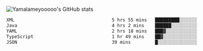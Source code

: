 ![Yamalameyooooo's GitHub stats](https://github-readme-stats.vercel.app/api?username=yamalameyooooo&theme=transparent&show_icons=true\&show=reviews,discussions_started,discussions_answered,prs_merged,prs_merged_percentage)

<!--START_SECTION:waka-->

```txt
XML                                    5 hrs 55 mins   █████████░░░░░░░░░░░░░░░░   36.08 %
Java                                   4 hrs 2 mins    ██████░░░░░░░░░░░░░░░░░░░   24.58 %
YAML                                   2 hrs 18 mins   ███▓░░░░░░░░░░░░░░░░░░░░░   14.01 %
TypeScript                             1 hr 49 mins    ██▓░░░░░░░░░░░░░░░░░░░░░░   11.09 %
JSON                                   39 mins         █░░░░░░░░░░░░░░░░░░░░░░░░   04.04 %
```

<!--END_SECTION:waka-->
